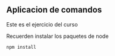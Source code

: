 ## Aplicacion de comandos

Este es el ejercicio del curso

Recuerden instalar los paquetes de node
```
npm install
``` 